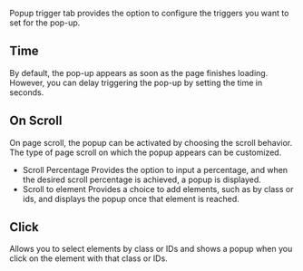 Popup trigger tab provides the option to configure the triggers you want to set for the pop-up.

## Time

By default, the pop-up appears as soon as the page finishes loading. However, you can delay triggering the pop-up by setting the time in seconds.

## On Scroll

On page scroll, the popup can be activated by choosing the scroll behavior. The type of page scroll on which the popup appears can be customized.
<ul>
    <li>
        Scroll Percentage
        Provides the option to input a percentage, and when the desired scroll percentage is achieved, a popup is displayed.
    </li>
    <li>
        Scroll to element
        Provides a choice to add elements, such as by class or ids, and displays the popup once that element is reached.
    </li>
</ul>

## Click
Allows you to select elements by class or IDs and shows a popup when you click on the element with that class or IDs.